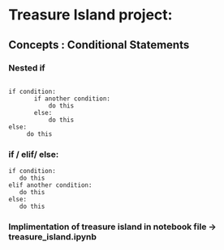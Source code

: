 # Treasure Island project:

## Concepts : Conditional Statements
### Nested if
```

if condition:
       if another condition:
           do this
       else:
           do this
else:
     do this
```

### if / elif/ else:
```
if condition:
   do this
elif another condition:
   do this
else:
   do this
```
### Implimentation of treasure island in notebook file -> treasure_island.ipynb



